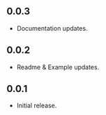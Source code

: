 
## 0.0.3
* Documentation updates.


## 0.0.2
* Readme & Example updates.

## 0.0.1
* Initial release.
